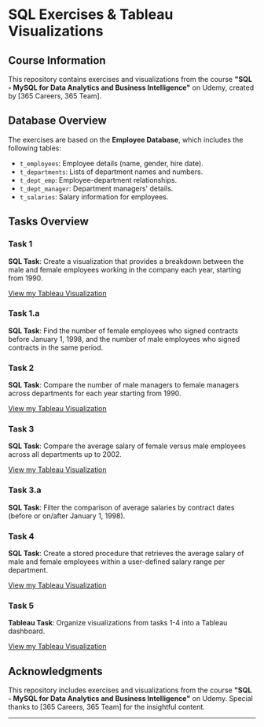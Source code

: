 # SQL Exercises & Tableau Visualizations

## Course Information
This repository contains exercises and visualizations from the course **"SQL - MySQL for Data Analytics and Business Intelligence"** on Udemy, created by  [365 Careers, 365 Team]. 

## Database Overview
The exercises are based on the **Employee Database**, which includes the following tables:
- `t_employees`: Employee details (name, gender, hire date).
- `t_departments`: Lists of department names and numbers.
- `t_dept_emp`: Employee-department relationships.
- `t_dept_manager`: Department managers' details.
- `t_salaries`: Salary information for employees.

## Tasks Overview

### Task 1
**SQL Task**: Create a visualization that provides a breakdown between the male and female employees working in the company each year, starting from 1990.

[View my Tableau Visualization](https://public.tableau.com/app/profile/vasileia.vagena/viz/Book1_17284060097710/Chart1)



### Task 1.a
**SQL Task**: Find the number of female employees who signed contracts before January 1, 1998, and the number of male employees who signed contracts in the same period.

### Task 2
**SQL Task**: Compare the number of male managers to female managers across departments for each year starting from 1990.

[View my Tableau Visualization](https://public.tableau.com/app/profile/vasileia.vagena/viz/Book2task2_17284775262390/task2)


### Task 3
**SQL Task**: Compare the average salary of female versus male employees across all departments up to 2002.

[View my Tableau Visualization](https://public.tableau.com/app/profile/vasileia.vagena/viz/Book3task3/task3)

### Task 3.a
**SQL Task**: Filter the comparison of average salaries by contract dates (before or on/after January 1, 1998).

### Task 4
**SQL Task**: Create a stored procedure that retrieves the average salary of male and female employees within a user-defined salary range per department.

[View my Tableau Visualization](https://public.tableau.com/app/profile/vasileia.vagena/viz/Book4_17290744380270/task4)

### Task 5
**Tableau Task**: Organize visualizations from tasks 1-4 into a Tableau dashboard.

[View my Tableau Visualization](https://public.tableau.com/app/profile/vasileia.vagena/viz/Book4task5_dashboard/Dashboard1?publish=yes)

## Acknowledgments
This repository includes exercises and visualizations from the course **"SQL - MySQL for Data Analytics and Business Intelligence"** on Udemy. Special thanks to [365 Careers, 365 Team] for the insightful content.

---

